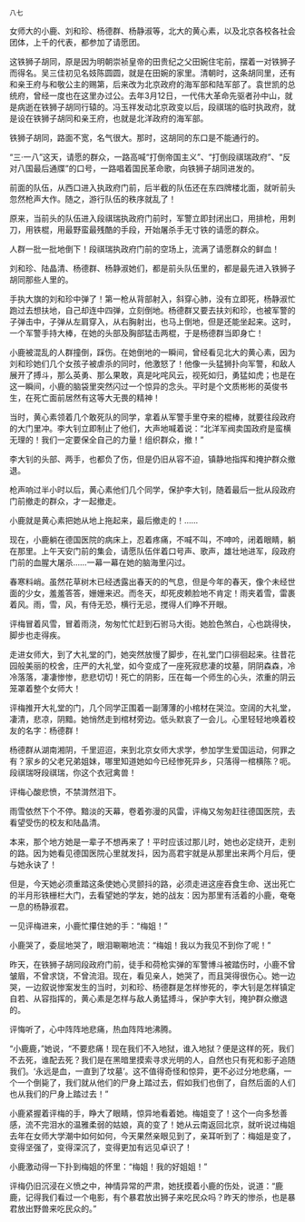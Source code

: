     八七 

   女师大的小鹿、刘和珍、杨德群、杨静淑等，北大的黄心素，以及北京各校各社会团体，上千的代表，都参加了请愿团。

   这铁狮子胡同，原是因为明朝崇祯皇帝的田贵纪之父田婉住宅前，摆着一对铁狮子而得名。吴三佳初见名妓陈圆圆，就是在田婉的家里。清朝时，这条胡同里，还有和亲王府与和敬公主的赐第，后来改为北京政府的海军部和陆军部了。袁世凯的总统府，曾经一度也在这里办过公。去年3月12日，一代伟大革命先驱者孙中山，就是病逝在铁狮子胡同行辕的。冯玉祥发动北京政变以后，段祺瑞的临时执政府，就是设在铁狮子胡同和亲王府，也就是北洋政府的海军部。

   铁狮子胡同，路面不宽，名气很大。那时，这胡同的东口是不能通行的。

   “三·一八”这天，请愿的群众，一路高喊“打倒帝国主义”、“打倒段祺瑞政府”、“反对八国最后通牒”的口号，一路唱着国民革命歌，向铁狮子胡同进发的。

   前面的队伍，从西口进入执政府门前，后半截的队伍还在东四牌楼北面，就听前头忽然枪声大作。随之，游行队伍的秩序就乱了！

   原来，当前头的队伍进入段祺瑞执政府门前时，军警立即封闭出口，用排枪，用刺刀，用铁棍，用最野蛮最残酷的手段，开始屠杀手无寸铁的请愿的群众。

   人群一批一批地倒下！段祺瑞执政府门前的空场上，流满了请愿群众的鲜血！

   刘和珍、陆晶清、杨德群、杨静淑她们，都是前头队伍里的，都是最先进入铁狮子胡同那些人里的。

   手执大旗的刘和珍中弹了！第一枪从背部射入，斜穿心肺，没有立即死，杨静淑忙跑过去想扶地，自己却连中四弹，立刻倒地。杨德群又要去扶刘和珍，也被军警的子弹击中，子弹从左肩穿入，从右胸射出，也马上倒地，但是还能坐起来。这时，一个军警手持大棒，在她的头部及胸部猛击两棍，于是杨德群当即身亡！

   小鹿被混乱的人群撞倒，踩伤。在她倒地的一瞬间，曾经看见北大的黄心素，因为刘和珍她们几个女孩子被虐杀的同时，他激怒了！他像一头猛狮扑向军警，和敌人展开了搏斗，那么英勇、那么果敢，真是叱咤风云，视死如归，勇猛如虎；也是在这一瞬间，小鹿的脑袋里突然闪过一个惊异的念头。平时是个文质彬彬的英俊书生，在死亡面前居然有这等大无畏的精神！

   当时，黄心素领着几个敢死队的同学，拿着从军警手里夺来的棍棒，就要往段政府的大门里冲。李大钊立即制止了他们，大声地喊着说：“北洋军阀卖国政府是蛮横无理的！我们一定要保全自己的力量！组织群众，撤！”

   李大钊的头部、两手，也都负了伤，但是仍旧从容不迫，镇静地指挥和掩护群众撤退。

   枪声响过半小时以后，黄心素他们几个同学，保护李大钊，随着最后一批从段政府门前撤走的群众，才一起撤走。

   小鹿就是黄心素把她从地上拖起来，最后撤走的！……

   现在，小鹿躺在德国医院的病床上，忍着疼痛，不喊不叫，不呻吟，闭着眼睛，躺在那里。上午天安门前的集会，请愿队伍伴着口号声、歌声，雄壮地进军，段政府门前的血腥大屠杀……一幕一幕在她的脑海里闪过。

   春寒料峭。虽然花草树木已经透露出春天的的气息，但是今年的春天，像个未经世面的少女，羞羞答答，姗姗来迟。而冬天，却死皮赖脸地不肯定！雨夹着雪，雷裹着风。雨，雪，风，有侍无恐，横行无忌，搅得人们睁不开眼。

   评梅冒着风雪，冒着雨浇，匆匆忙忙赶到石驸马大街。她脸色煞白，心也跳得快，脚步也走得疾。

   走进女师大，到了大礼堂的门，她突然放慢了脚步，在礼堂门口徘徊起来。往昔花园般美丽的校舍，庄严的大礼堂，如今变成了一座死寂悲凄的坟墓，阴阴森森，冷冷落落，凄凄惨惨，悲悲切切！死亡的阴影，压在每一个师生的心头，浓重的阴云笼罩着整个女师大！

   评梅推开大礼堂的门，几个同学正围着一副薄薄的小棺材在哭泣。空阔的大礼堂，凄清，悲凉，阴黯。她悄然走到棺材旁边。低头默哀了一会儿。心里轻轻地唤着校友的名字：杨德群！

   杨德群从湖南湘阴，千里迢迢，来到北京女师大求学，参加学生爱国运动，何罪之有？家乡的父老兄弟姐妹，哪里知道她如今已经惨死异乡，只落得一棺横陈？呃。段祺瑞呀段祺瑞，你这个衣冠禽兽！

   评梅心酸悲愤，不禁潸然泪下。

   雨雪依然下个不停。黯淡的天幕，卷着弥漫的风雷，评梅又匆匆赶往德国医院，去看望受伤的校友和陆晶清。

   本来，那个地方她是一辈子不想再来了！平时应该过那儿时，她也必定绕开，走别的路。因为她看见德国医院心里就发抖，因为高君宇就是从那里出来两个月后，便与她永诀了！

   但是，今天她必须重踏这条使她心灵颤抖的路，必须走进这座吞食生命、送出死亡的半月形铁栅栏大门，去看望她的学友，她的战友：因为那里有活着的小鹿，奄奄一息的杨静淑君。

   一见评梅进来，小鹿忙攥住她的手：“梅姐！”

   小鹿哭了，委屈地哭了，眼泪唰唰地流：“梅姐！我以为我见不到你了呢！”

   昨天，在铁狮子胡同段政府门前，徒手和荷枪实弹的军警博斗被踏伤时，小鹿不曾皱眉，不曾求饶，不曾流泪。现在，看见亲人，她哭了，而且哭得很伤心。她一边哭，一边叙说惨案发生的当时，刘和珍、杨德群是怎样惨死的，李大钊是怎样镇定自若、从容指挥的，黄心素是怎样与敌人勇猛搏斗，保护李大钊，掩护群众撤退的。

   评悔听了，心中阵阵地悲痛，热血阵阵地沸腾。

   “小鹿鹿，”她说，“不要悲痛！现在我们不入地狱，谁入地狱？便是这样的死，我们不去死，谁配去死？我们是在黑暗里摸索寻求光明的人，自然也只有死和影子追随我们。‘永远是血，一直到了坟墓’。这不值得奇怪和惊异，更不必过分地悲痛，一个一个倒毙了，我们就从他们的尸身上踏过去，假如我们也倒了，自然后面的人们也从我们的尸身上踏过去！”

   小鹿紧握着评梅的手，睁大了眼睛，惊异地看着她。梅姐变了！这个一向多愁善感，流不完泪水的温雅柔弱的姑娘，真的变了！她从云南返回北京，就听说过梅姐去年在女师大学潮中如何如何，今天果然亲眼见到了，亲耳听到了：梅姐是变了，变得坚强了，变得深沉了，变得更加有远见卓识了！

   小鹿激动得一下扑到梅姐的怀里：“梅姐！我的好姐姐！”

   评梅仍旧沉浸在义愤之中，神情异常的严肃，她抚摸着小鹿的伤处，说道：“鹿鹿，记得我们看过一个电影，有个暴君放出狮子来吃民众吗？昨天的惨杀，也是暴君放出野兽来吃民众的。”

